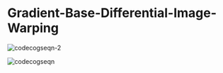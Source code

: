 # Gradient-Base-Differential-Image-Warping
![codecogseqn-2](https://user-images.githubusercontent.com/27120804/46244585-bf73d280-c41b-11e8-8bda-3f77fb2cebf4.gif)

![codecogseqn](https://user-images.githubusercontent.com/27120804/46244522-01504900-c41b-11e8-822d-a76611faad7e.gif)
